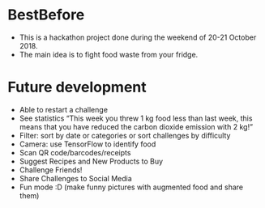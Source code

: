 # BestBefore
- This is a hackathon project done during the weekend of 20-21 October 2018.
- The main idea is to fight food waste from your fridge.

# Future development
- Able to restart a challenge
- See statistics “This week you threw 1 kg food less than last week, this means that you have reduced the carbon dioxide emission with 2 kg!”
- Filter: sort by date or categories or sort challenges by difficulty
- Camera: use TensorFlow to identify food
- Scan QR code/barcodes/receipts
- Suggest Recipes and New Products to Buy
- Challenge Friends!
- Share Challenges to Social Media
- Fun mode :D (make funny pictures with augmented food and share them)

